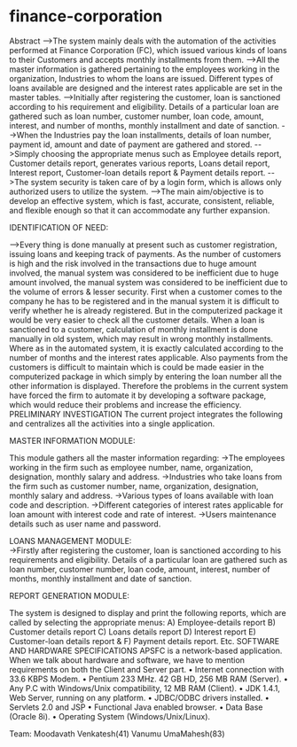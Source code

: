 # finance-corporation
Abstract 
-->The system mainly deals with the automation of the activities performed at  Finance Corporation (FC), which issued various kinds of loans to their Customers and accepts monthly installments from them.
-->All the master information is gathered pertaining to the employees working in the organization, Industries to whom the loans are issued.  Different types of loans available are designed and the interest rates applicable are set in the master tables.
-->Initially after registering the customer, loan is sanctioned according to his requirement and eligibility.  Details of a particular loan are gathered such as loan number, customer number, loan code, amount, interest, and number of months, monthly installment and date of sanction.
-->When the Industries pay the loan installments, details of loan number, payment id, amount and date of payment are gathered and stored.
-->Simply choosing the appropriate menus such as Employee details report, Customer details report, generates various reports, Loans detail report, Interest report, Customer-loan details report & Payment details report.
-->The system security is taken care of by a login form, which is allows only authorized users to utilize the system.
-->The main aim/objective is to develop an effective system, which is fast, accurate, consistent, reliable, and flexible enough so that it can accommodate any further expansion.

IDENTIFICATION OF NEED:

-->Every thing is done manually at present such as customer registration, issuing loans and keeping track of payments.
As the number of customers is high and the risk involved in the transactions due to huge amount involved, the manual system was considered to be inefficient due to huge amount involved, the manual system was considered to be inefficient due to the volume of errors & lesser security.
First when a customer comes to the company he has to be registered and in the manual system it is difficult to verify whether he is already registered.  But in the computerized package it would be very easier to check all the customer details.
When a loan is sanctioned to a customer, calculation of monthly installment is done manually in old system, which may result in wrong monthly installments.  Where as in the automated system, it is exactly calculated according to the number of months and the interest rates applicable.
Also payments from the customers is difficult to maintain which is could be made easier in the computerized package in which simply by entering the loan number all the other information is displayed.
Therefore the problems in the current system have forced the firm to automate it by developing a software package, which would reduce their problems and increase the efficiency.
PRELIMINARY INVESTIGATION
The current project integrates the following and centralizes all the activities into a single application.

MASTER INFORMATION MODULE:  

This module gathers all the master information regarding:
->The employees working in the firm such as employee number, name, organization, designation, monthly salary and address.
->Industries who take loans from the firm such as customer number, name, organization, designation, monthly salary and address.
->Various types of loans available with loan code and description.
->Different categories of interest rates applicable for loan amount with interest code and rate of interest.
->Users maintenance details such as user name and password.


LOANS MANAGEMENT MODULE:  
->Firstly after registering the customer, loan is sanctioned according to his requirements and eligibility.  Details of a particular loan are gathered such as loan number, customer number, loan code, amount, interest, number of months, monthly installment and date of sanction.

REPORT GENERATION MODULE:  

The system is designed to display and print the following reports, which are called by selecting the appropriate menus:
A)	Employee-details report
B)	Customer details report
C)	Loans details report
D)	Interest report
E)	Customer-loan details report &
F)	Payment details report. Etc.
SOFTWARE AND HARDWARE SPECIFICATIONS
APSFC is a network-based application.  When we talk about hardware and software, we have to mention requirements on both the Client and Server part.
•	Internet connection with 33.6 KBPS Modem.
•	Pentium 233 MHz. 42 GB HD, 256 MB RAM (Server).
•	Any P.C with Windows/Unix compatibility, 12 MB RAM (Client).
•	JDK 1.4.1, Web Server, running on any platform.
•	JDBC/ODBC drivers installed.
•	Servlets 2.0 and JSP
•	Functional Java enabled browser.
•	Data Base (Oracle 8i).
•	Operating System (Windows/Unix/Linux).



Team:
Moodavath Venkatesh(41)
Vanumu UmaMahesh(83)
